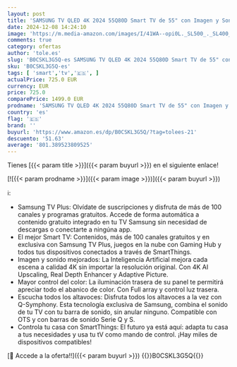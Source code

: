 ```yaml
---
layout: post
title: 'SAMSUNG TV QLED 4K 2024 55Q80D Smart TV de 55" con Imagen y Sonido mejorados  Mayor Control del Color con Full Array  el Mejor Smart TV y Escucha Todos los Altavoces con Q-Symphony'
date: 2024-12-08 14:24:10
image: 'https://m.media-amazon.com/images/I/41WA--opi0L._SL500_._SL400_.jpg'
comments: true
category: ofertas
author: 'tole.es'
slug: 'B0CSKL3G5Q-es SAMSUNG TV QLED 4K 2024 55Q80D Smart TV de 55" con Imagen...'
sku: 'B0CSKL3G5Q-es'
tags: [ 'smart','tv','🇪🇸', ]
actualPrice: 725.0 EUR
currency: EUR
price: 725.0
comparePrice: 1499.0 EUR
prodname: 'SAMSUNG TV QLED 4K 2024 55Q80D Smart TV de 55" con Imagen y Sonido mejorados  Mayor Control del Color con Full Array  el Mejor Smart TV y Escucha Todos los Altavoces con Q-Symphony'
country: 'es'
flag: '🇪🇸'
brand: ''
buyurl: 'https://www.amazon.es/dp/B0CSKL3G5Q/?tag=tolees-21'
descuento: '51.63'
average: '801.389523809525'
---
```


Tienes [{{< param title >}}]({{< param buyurl >}}) en el siguiente enlace!

[![{{< param prodname >}}]({{< param image >}})]({{< param buyurl >}})

ℹ️:

- Samsung TV Plus: Olvídate de suscripciones y disfruta de más de 100 canales y programas gratuitos. Accede de forma automática a contenido gratuito integrado en tu TV Samsung sin necesidad de descargas o conectarte a ningúna app.
- El mejor Smart TV: Contenidos, más de 100 canales gratuitos y en exclusiva con Samsung TV Plus, juegos en la nube con Gaming Hub y todos tus dispositivos conectados a través de SmartThings.
- Imagen y sonido mejorados: La Inteligencia Artificial mejora cada escena a calidad 4K sin importar la resolución original. Con 4K AI Upscaling, Real Depth Enhancer y Adaptive Picture.
- Mayor control del color: La iluminación trasera de su panel te permitirá apreciar todo el abanico de color. Con Full array y control luz trasera.
- Escucha todos los altavoces: Disfruta todos los altavoces a la vez con Q-Symphony. Esta tecnología exclusiva de Samsung, combina el sonido de tu TV con tu barra de sonido, sin anular ninguno. Compatible con OTS y con barras de sonido Serie Q y S.
- Controla tu casa con SmartThings: El futuro ya está aquí: adapta tu casa a tus necesidades y usa tu tV como mando de control. ¡Hay miles de dispositivos compatibles!

[🛒 Accede a la oferta!!]({{< param buyurl >}})
{{<world>}}B0CSKL3G5Q{{</world>}}
